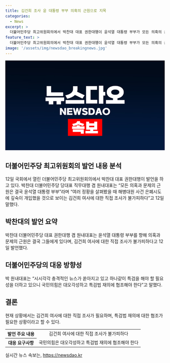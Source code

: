 ```yaml
---
title: 김건희 조사 윤 대통령 부부 의혹의 근원으로 지목
categories:
  - News
excerpt: >
  더불어민주당 최고위원회의에서 박찬대 대표 권한대행이 윤석열 대통령 부부가 모든 의혹의 근원이라며 김건희 여사에 대한 직접 조사를 촉구했다. 또한, 이종호 녹취록 내용과 국방부장관 인사 개입 의혹에 대해 언급하며 특검법 재의를 촉구하고 국민의힘에 협조를 요청했다. 해당 발언은 해병대원 사건 은폐시도와 윤석열 대통령 부부에 대한 의혹에 대한 촉구로 파티 간 갈등이 고조되고 있다.
feature_text: >
  더불어민주당 최고위원회의에서 박찬대 대표 권한대행이 윤석열 대통령 부부가 모든 의혹의 근원이라며 김건희 여사에 대한 직접 조사를 촉구했다. 또한, 이종호 녹취록 내용과 국방부장관 인사 개입 의혹에 대해 언급하며 특검법 재의를 촉구하고 국민의힘에 협조를 요청했다. 해당 발언은 해병대원 사건 은폐시도와 윤석열 대통령 부부에 대한 의혹에 대한 촉구로 파티 간 갈등이 고조되고 있다.
image: '/assets/img/newsdao_breakingnews.jpg'
---
```


<p><img src="/assets/img/newsdao_breakingnews.jpg" alt="flaretime 속보" /></p>

<h2 data-ke-size="size26">더불어민주당 최고위원회의 발언 내용 분석</h2>

<p data-ke-size="size16">12일 국회에서 열린 더불어민주당 최고위원회의에서 박찬대 대표 권한대행이 발언을 하고 있다. 박찬대 더불어민주당 당대표 직무대행 겸 원내대표는 “모든 의혹과 문제의 근원은 결국 윤석열 대통령 부부”라며 “여러 정황을 살펴봤을 때 해병대원 사건 은폐시도에 깊숙이 개입했을 것으로 보이는 김건희 여사에 대한 직접 조사가 불가피하다”고 12일 말했다.</p>

<h2 data-ke-size="size26">박찬대의 발언 요약</h2>

<p data-ke-size="size16">박찬대 더불어민주당 대표 권한대행 겸 원내대표는 윤석열 대통령 부부를 향해 의혹과 문제의 근원은 결국 그들에게 있다며, 김건희 여사에 대한 직접 조사가 불가피하다고 12일 발언했다.</p>

<h2 data-ke-size="size26">더불어민주당의 대응 방향성</h2>

<p data-ke-size="size16">박 원내대표는 “시시각각 충격적인 뉴스가 쏟아지고 있고 하나같이 특검을 해야 할 필요성을 더하고 있으니 국민의힘은 대오각성하고 특검법 재의에 협조해야 한다”고 말했다.</p>

<h2 data-ke-size="size26">결론</h2>

<p data-ke-size="size16">현재 상황에서는 김건희 여사에 대한 직접 조사가 필요하며, 특검법 재의에 대한 협조가 필요한 상황이라고 할 수 있다.</p>

<table>
    <tr>
        <th style="text-align: center; height: 17px;"><b>발언 주요 내용</b></th>
        <td style="text-align: center; height: 17px;">김건희 여사에 대한 직접 조사가 불가피하다</td>
    </tr>
    <tr>
        <th style="text-align: center; height: 17px;"><b>대응 요구사항</b></th>
        <td style="text-align: center; height: 17px;">국민의힘은 대오각성하고 특검법 재의에 협조해야 한다</td>
    </tr>
</table>
실시간 뉴스 속보는, <a href="https://newsdao.kr" rel="dofollow">https://newsdao.kr</a>


